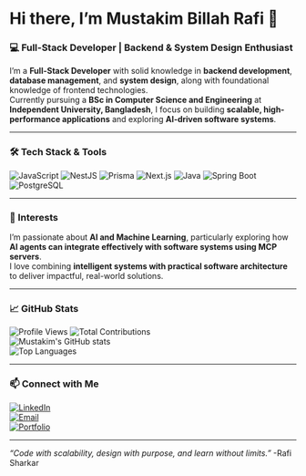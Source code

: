 # Hi there, I’m Mustakim Billah Rafi 👋

### 💻 Full-Stack Developer | Backend & System Design Enthusiast  

I’m a **Full-Stack Developer** with solid knowledge in **backend development**, **database management**, and **system design**, along with foundational knowledge of frontend technologies.  
Currently pursuing a **BSc in Computer Science and Engineering** at **Independent University, Bangladesh**, I focus on building **scalable, high-performance applications** and exploring **AI-driven software systems**.

---

### 🛠️ Tech Stack & Tools
![JavaScript](https://img.shields.io/badge/JavaScript-F7DF1E?style=for-the-badge&logo=javascript&logoColor=black)
![NestJS](https://img.shields.io/badge/NestJS-E0234E?style=for-the-badge&logo=nestjs&logoColor=white)
![Prisma](https://img.shields.io/badge/Prisma-2D3748?style=for-the-badge&logo=prisma&logoColor=white)
![Next.js](https://img.shields.io/badge/Next.js-000000?style=for-the-badge&logo=next.js&logoColor=white)
![Java](https://img.shields.io/badge/Java-007396?style=for-the-badge&logo=java&logoColor=white)
![Spring Boot](https://img.shields.io/badge/SpringBoot-6DB33F?style=for-the-badge&logo=spring&logoColor=white)
![PostgreSQL](https://img.shields.io/badge/PostgreSQL-316192?style=for-the-badge&logo=postgresql&logoColor=white)

---

### 🤖 Interests
I’m passionate about **AI and Machine Learning**, particularly exploring how **AI agents can integrate effectively with software systems using MCP servers**.  
I love combining **intelligent systems with practical software architecture** to deliver impactful, real-world solutions.

---

### 📈 GitHub Stats
![Profile Views](https://komarev.com/ghpvc/?username=Rafi-Sharkar&color=blue)
![Total Contributions](https://github-readme-streak-stats.herokuapp.com/?user=Rafi-Sharkar&layout=compact&theme=radical)</br>
![Mustakim's GitHub stats](https://github-readme-stats.vercel.app/api?username=Rafi-Sharkar&show_icons=true&theme=radical)  
![Top Languages](https://github-readme-stats.vercel.app/api/top-langs/?username=Rafi-Sharkar&layout=compact&theme=radical)

---

### 📫 Connect with Me
[![LinkedIn](https://img.shields.io/badge/LinkedIn-0077B5?style=for-the-badge&logo=linkedin&logoColor=white)](https://www.linkedin.com/in/rafi-sharkar)  
[![Email](https://img.shields.io/badge/Email-D14836?style=for-the-badge&logo=gmail&logoColor=white)](mailto:rafisharkar144@gmail.com)  
[![Portfolio](https://img.shields.io/badge/Portfolio-000000?style=for-the-badge&logo=about.me&logoColor=white)](https://rafi-sharkar-0777.netlify.app)

---

*“Code with scalability, design with purpose, and learn without limits.”*  -Rafi Sharkar
